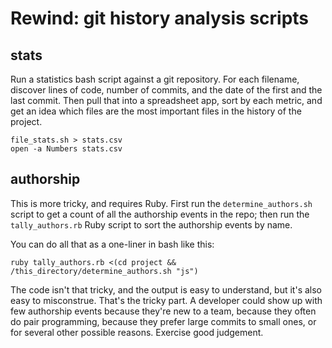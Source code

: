 # Rewind: git history analysis scripts

## stats

Run a statistics bash script against a git repository. For each
filename, discover lines of code, number of commits, and the date of the
first and the last commit. Then pull that into a spreadsheet app, sort
by each metric, and get an idea which files are the most important files
in the history of the project.

    file_stats.sh > stats.csv
    open -a Numbers stats.csv

## authorship

This is more tricky, and requires Ruby. First run the
`determine_authors.sh` script to get a count of all the authorship
events in the repo; then run the `tally_authors.rb` Ruby script to sort
the authorship events by name.

You can do all that as a one-liner in bash like this:

    ruby tally_authors.rb <(cd project && /this_directory/determine_authors.sh "js")

The code isn't that tricky, and the output is easy to understand, but
it's also easy to misconstrue. That's the tricky part. A developer
could show up with few authorship events because they're new to a team,
because they often do pair programming, because they prefer large
commits to small ones, or for several other possible reasons. Exercise
good judgement.

